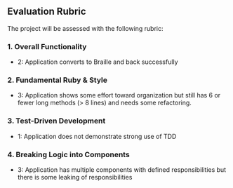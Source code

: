 ## Evaluation Rubric

The project will be assessed with the following rubric:

### 1. Overall Functionality

* 2: Application converts to Braille and back successfully

### 2. Fundamental Ruby & Style

* 3:  Application shows some effort toward organization but still has 6 or fewer long methods (> 8 lines) and needs some refactoring.

### 3. Test-Driven Development

* 1: Application does not demonstrate strong use of TDD

### 4. Breaking Logic into Components

* 3: Application has multiple components with defined responsibilities but there is some leaking of responsibilities
